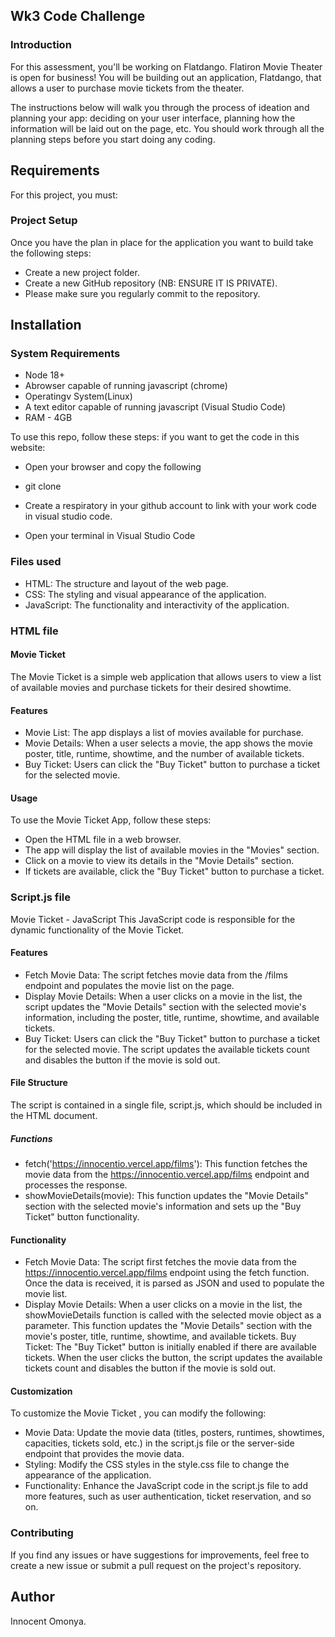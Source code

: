 ## Wk3 Code Challenge
### Introduction
For this assessment, you'll be working on Flatdango. Flatiron Movie Theater is open for business! You will be building out an application, Flatdango, that allows a user to purchase movie tickets from the theater.

The instructions below will walk you through the process of ideation and planning your app: deciding on your user interface, planning how the information will be laid out on the page, etc. You should work through all the planning steps before you start doing any coding.

 

## Requirements
For this project, you must:


### Project Setup
Once you have the plan in place for the application you want to build take the following steps:

- Create a new project folder.
- Create a new GitHub repository (NB: ENSURE IT IS PRIVATE).
- Please make sure you regularly commit to the repository.
## Installation 
### System Requirements

- Node 18+
- Abrowser capable of running javascript (chrome)
- Operatingv System(Linux)
- A text editor capable of running javascript (Visual Studio Code)
- RAM - 4GB

To use this repo, follow these steps:
if you want to get the code in this website:
- Open your browser and copy the following
- git clone 



- Create a respiratory in your github account to link with your work code in visual studio code.
 - Open your terminal in Visual Studio Code

### Files used
- HTML: The structure and layout of the web page.
- CSS: The styling and visual appearance of the application.
- JavaScript: The functionality and interactivity of the application.

### HTML file
#### Movie Ticket 
The Movie Ticket  is a simple web application that allows users to view a list of available movies and purchase tickets for their desired showtime.

#### Features
- Movie List: The app displays a list of movies available for purchase.
- Movie Details: When a user selects a movie, the app shows the movie poster, title, runtime, showtime, and the number of available tickets.
- Buy Ticket: Users can click the "Buy Ticket" button to purchase a ticket for the selected movie.
#### Usage
To use the Movie Ticket App, follow these steps:

- Open the HTML file in a web browser.
- The app will display the list of available movies in the "Movies" section.
- Click on a movie to view its details in the "Movie Details" section.
- If tickets are available, click the "Buy Ticket" button to purchase a ticket.

### Script.js file
Movie Ticket  - JavaScript
This JavaScript code is responsible for the dynamic functionality of the Movie Ticket.

#### Features
- Fetch Movie Data: The script fetches movie data from the /films endpoint and populates the movie list on the page.
- Display Movie Details: When a user clicks on a movie in the list, the script updates the "Movie Details" section with the selected movie's information, including the poster, title, runtime, showtime, and available tickets.
- Buy Ticket: Users can click the "Buy Ticket" button to purchase a ticket for the selected movie. The script updates the available tickets count and disables the button if the movie is sold out.
#### File Structure
The script is contained in a single file, script.js, which should be included in the HTML document.

##### Functions
- fetch('https://innocentio.vercel.app/films'): This function fetches the movie data from the https://innocentio.vercel.app/films endpoint and processes the response.
- showMovieDetails(movie): This function updates the "Movie Details" section with the selected movie's information and sets up the "Buy Ticket" button functionality.
#### Functionality 
- Fetch Movie Data: The script first fetches the movie data from the https://innocentio.vercel.app/films endpoint using the fetch function. Once the data is received, it is parsed as JSON and used to populate the movie list.
- Display Movie Details: When a user clicks on a movie in the list, the showMovieDetails function is called with the selected movie object as a parameter. This function updates the "Movie Details" section with the movie's poster, title, runtime, showtime, and available tickets.
Buy Ticket: The "Buy Ticket" button is initially enabled if there are available tickets. When the user clicks the button, the script updates the available tickets count and disables the button if the movie is sold out.
#### Customization
To customize the Movie Ticket , you can modify the following:

-  Movie Data: Update the movie data (titles, posters, runtimes, showtimes, capacities, tickets sold, etc.) in the script.js file or the server-side endpoint that provides the movie data.
- Styling: Modify the CSS styles in the style.css file to change the appearance of the application.
- Functionality: Enhance the JavaScript code in the script.js file to add more features, such as user authentication, ticket reservation, and so on.

### Contributing
If you find any issues or have suggestions for improvements, feel free to create a new issue or submit a pull request on the project's repository.

## Author
Innocent Omonya.
 